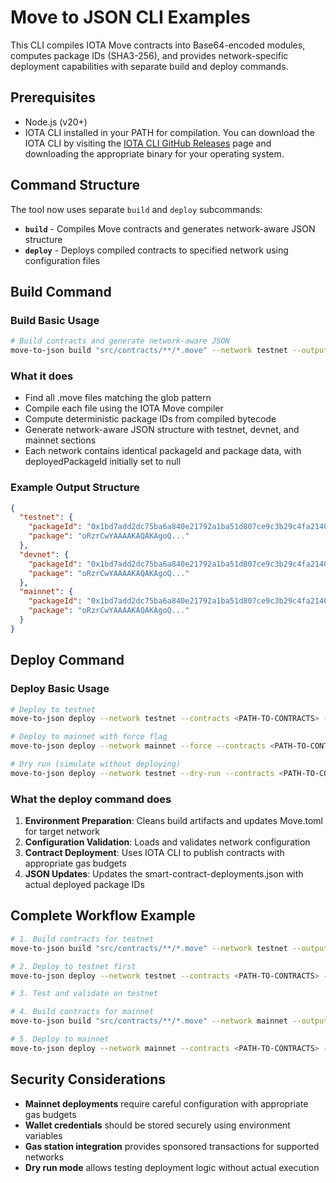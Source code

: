 # Move to JSON CLI Examples

This CLI compiles IOTA Move contracts into Base64-encoded modules, computes package IDs (SHA3-256), and provides network-specific deployment capabilities with separate build and deploy commands.

## Prerequisites

- Node.js (v20+)
- IOTA CLI installed in your PATH for compilation. You can download the IOTA CLI by visiting the [IOTA CLI GitHub Releases](https://github.com/iotaledger/iota/releases) page and downloading the appropriate binary for your operating system.

## Command Structure

The tool now uses separate `build` and `deploy` subcommands:

- **`build`** - Compiles Move contracts and generates network-aware JSON structure
- **`deploy`** - Deploys compiled contracts to specified network using configuration files

## Build Command

### Build Basic Usage

```bash
# Build contracts and generate network-aware JSON
move-to-json build "src/contracts/**/*.move" --network testnet --output smart-contract-deployments.json
```

### What it does

- Find all .move files matching the glob pattern
- Compile each file using the IOTA Move compiler
- Compute deterministic package IDs from compiled bytecode
- Generate network-aware JSON structure with testnet, devnet, and mainnet sections
- Each network contains identical packageId and package data, with deployedPackageId initially set to null

### Example Output Structure

```json
{
  "testnet": {
    "packageId": "0x1bd7add2dc75ba6a840e21792a1ba51d807ce9c3b29c4fa2140f383e77988daa",
    "package": "oRzrCwYAAAAKAQAKAgoQ..."
  },
  "devnet": {
    "packageId": "0x1bd7add2dc75ba6a840e21792a1ba51d807ce9c3b29c4fa2140f383e77988daa",
    "package": "oRzrCwYAAAAKAQAKAgoQ..."
  },
  "mainnet": {
    "packageId": "0x1bd7add2dc75ba6a840e21792a1ba51d807ce9c3b29c4fa2140f383e77988daa",
    "package": "oRzrCwYAAAAKAQAKAgoQ..."
  }
}
```

## Deploy Command

### Deploy Basic Usage

```bash
# Deploy to testnet
move-to-json deploy --network testnet --contracts <PATH-TO-CONTRACTS> --load-env <PATH-TO-ENVS>

# Deploy to mainnet with force flag
move-to-json deploy --network mainnet --force --contracts <PATH-TO-CONTRACTS> --load-env <PATH-TO-ENVS>

# Dry run (simulate without deploying)
move-to-json deploy --network testnet --dry-run --contracts <PATH-TO-CONTRACTS> --load-env <PATH-TO-ENVS>
```

### What the deploy command does

1. **Environment Preparation**: Cleans build artifacts and updates Move.toml for target network
2. **Configuration Validation**: Loads and validates network configuration
3. **Contract Deployment**: Uses IOTA CLI to publish contracts with appropriate gas budgets
4. **JSON Updates**: Updates the smart-contract-deployments.json with actual deployed package IDs

## Complete Workflow Example

```bash
# 1. Build contracts for testnet
move-to-json build "src/contracts/**/*.move" --network testnet --output src/contracts/smart-contract-deployments.json

# 2. Deploy to testnet first
move-to-json deploy --network testnet --contracts <PATH-TO-CONTRACTS> --load-env <PATH-TO-ENVS>

# 3. Test and validate on testnet

# 4. Build contracts for mainnet
move-to-json build "src/contracts/**/*.move" --network mainnet --output src/contracts/smart-contract-deployments.json

# 5. Deploy to mainnet
move-to-json deploy --network mainnet --contracts <PATH-TO-CONTRACTS> --load-env <PATH-TO-ENVS>
```

## Security Considerations

- **Mainnet deployments** require careful configuration with appropriate gas budgets
- **Wallet credentials** should be stored securely using environment variables
- **Gas station integration** provides sponsored transactions for supported networks
- **Dry run mode** allows testing deployment logic without actual execution
